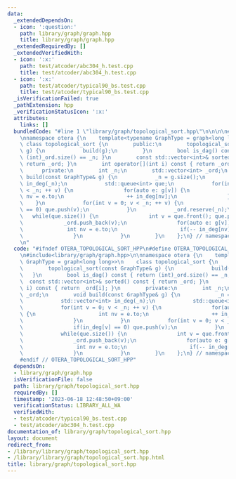 ```yaml
---
data:
  _extendedDependsOn:
  - icon: ':question:'
    path: library/graph/graph.hpp
    title: library/graph/graph.hpp
  _extendedRequiredBy: []
  _extendedVerifiedWith:
  - icon: ':x:'
    path: test/atcoder/abc304_h.test.cpp
    title: test/atcoder/abc304_h.test.cpp
  - icon: ':x:'
    path: test/atcoder/typical90_bs.test.cpp
    title: test/atcoder/typical90_bs.test.cpp
  _isVerificationFailed: true
  _pathExtension: hpp
  _verificationStatusIcon: ':x:'
  attributes:
    links: []
  bundledCode: "#line 1 \"library/graph/topological_sort.hpp\"\n\n\n\n#include<library/graph/graph.hpp>\n\
    \nnamespace otera {\n    template<typename GraphType = graph<long long>>\n   \
    \ class topological_sort {\n        public:\n        topological_sort(const GraphType&\
    \ g) {\n            build(g);\n        }\n        bool is_dag() const { return\
    \ (int)_ord.size() == _n; }\n        const std::vector<int>& sorted() const {\
    \ return _ord; }\n        int operator[](int i) const { return _ord[i]; }\n  \
    \      private:\n        int _n;\n        std::vector<int> _ord;\n        void\
    \ build(const GraphType& g) {\n            _n = g.size();\n            std::vector<int>\
    \ in_deg(_n);\n            std::queue<int> que;\n            for(int v = 0; v\
    \ < _n; ++ v) {\n                for(auto e: g[v]) {\n                    int\
    \ nv = e.to;\n                    ++ in_deg[nv];\n                }\n        \
    \    }\n            for(int v = 0; v < _n; ++ v) {\n                if(in_deg[v]\
    \ == 0) que.push(v);\n            }\n            _ord.reserve(_n);\n         \
    \   while(que.size()) {\n                int v = que.front(); que.pop();\n   \
    \             _ord.push_back(v);\n                for(auto e: g[v]) {\n      \
    \              int nv = e.to;\n                    if(-- in_deg[nv] == 0) que.push(nv);\n\
    \                }\n            }\n        }\n    };\n} // namespace otera\n\n\
    \n"
  code: "#ifndef OTERA_TOPOLOGICAL_SORT_HPP\n#define OTERA_TOPOLOGICAL_SORT_HPP 1\n\
    \n#include<library/graph/graph.hpp>\n\nnamespace otera {\n    template<typename\
    \ GraphType = graph<long long>>\n    class topological_sort {\n        public:\n\
    \        topological_sort(const GraphType& g) {\n            build(g);\n     \
    \   }\n        bool is_dag() const { return (int)_ord.size() == _n; }\n      \
    \  const std::vector<int>& sorted() const { return _ord; }\n        int operator[](int\
    \ i) const { return _ord[i]; }\n        private:\n        int _n;\n        std::vector<int>\
    \ _ord;\n        void build(const GraphType& g) {\n            _n = g.size();\n\
    \            std::vector<int> in_deg(_n);\n            std::queue<int> que;\n\
    \            for(int v = 0; v < _n; ++ v) {\n                for(auto e: g[v])\
    \ {\n                    int nv = e.to;\n                    ++ in_deg[nv];\n\
    \                }\n            }\n            for(int v = 0; v < _n; ++ v) {\n\
    \                if(in_deg[v] == 0) que.push(v);\n            }\n            _ord.reserve(_n);\n\
    \            while(que.size()) {\n                int v = que.front(); que.pop();\n\
    \                _ord.push_back(v);\n                for(auto e: g[v]) {\n   \
    \                 int nv = e.to;\n                    if(-- in_deg[nv] == 0) que.push(nv);\n\
    \                }\n            }\n        }\n    };\n} // namespace otera\n\n\
    #endif // OTERA_TOPOLOGICAL_SORT_HPP"
  dependsOn:
  - library/graph/graph.hpp
  isVerificationFile: false
  path: library/graph/topological_sort.hpp
  requiredBy: []
  timestamp: '2023-06-18 12:48:50+09:00'
  verificationStatus: LIBRARY_ALL_WA
  verifiedWith:
  - test/atcoder/typical90_bs.test.cpp
  - test/atcoder/abc304_h.test.cpp
documentation_of: library/graph/topological_sort.hpp
layout: document
redirect_from:
- /library/library/graph/topological_sort.hpp
- /library/library/graph/topological_sort.hpp.html
title: library/graph/topological_sort.hpp
---
```

